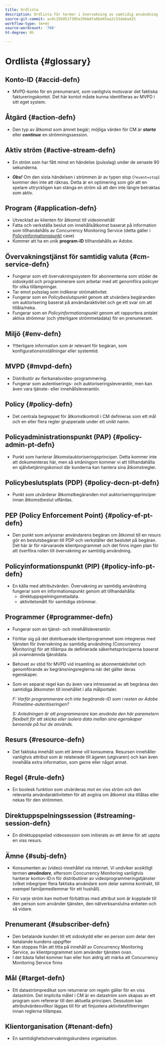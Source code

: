 ```yaml
---
title: Ordlista
description: Ordlista för termer i övervakning av samtidig användning
source-git-commit: ac0c15b951f305e29bb8fa0bd45aa2c53de6ad15
workflow-type: tm+mt
source-wordcount: '760'
ht-degree: 0%

---
```



# Ordlista {#glossary}

## Konto-ID {#accid-defn}

* MVPD-konto för en prenumerant, som vanligtvis motsvarar det faktiska faktureringskontot. Det här kontot måste kunna identifieras av MVPD i sitt eget system.

## Åtgärd {#action-defn}

* Den typ av åtkomst som ämnet begär; möjliga värden för CM är ***starta*** eller ***continue*** en strömningssession.

## Aktiv ström {#active-stream-defn}

* En ström som har fått minst en händelse (pulsslag) under de senaste 90 sekunderna.

* ***Obs!*** Om den sista händelsen i strömmen är av typen stop (`?event=stop`) kommer den inte att räknas. Detta är en optimering som gör att en spelare uttryckligen kan stänga en ström så att den inte längre betraktas som aktiv.

## Program {#application-defn}

* Utvecklad av klienten för åtkomst till videoinnehåll
* Fatta och verkställa beslut om innehållsåtkomst baserat på information som tillhandahålls av Concurrency Monitoring Service (detta gäller i [Policyinformationspunkt](/help/concurrency-monitoring/policy-info-pt-versionone.md) case)
* Kommer att ha en unik **program-ID** tillhandahålls av Adobe.

## Övervakningstjänst för samtidig valuta {#cm-service-defn}

* Fungerar som ett övervakningssystem för abonnenterna som stöder de sidoskydd och programmerare som arbetar med att genomföra policyer för olika tillämpningar.
* Tar emot pulsslag som indikerar strömaktivitet.
* Fungerar som en _Policybeslutspunkt_ genom att utvärdera begäranden om auktorisering baserat på användaraktivitet och ge ett svar om att tillåta/neka.
* Fungerar som en _Policyinformationspunkt_ genom att rapportera antalet aktiva strömmar (och ytterligare strömmetadata) för en prenumerant.

## Miljö {#env-defn}

* Ytterligare information som är relevant för begäran, som konfigurationsinställningar eller systemtid.

## MVPD {#mvpd-defn}

* Distributör av flerkanalsvideo-programmering.
* Fungerar som autentiserings- och auktoriseringsleverantör, men kan även vara tjänste- eller innehållsleverantör.

## Policy {#policy-defn}

* Det centrala begreppet för åtkomstkontroll i CM definieras som ett mål och en eller flera regler grupperade under ett unikt namn.

## Policyadministrationspunkt (PAP) {#policy-admin-pt-defn}

* Punkt som hanterar åtkomstauktoriseringsprinciper. Detta kommer inte att dokumenteras här, men så småningom kommer vi att tillhandahålla en självbetjäningskonsol där kunderna kan hantera sina åtkomstregler.

## Policybeslutsplats (PDP) {#policy-decn-pt-defn}

* Punkt som utvärderar åtkomstbegäranden mot auktoriseringsprinciper innan åtkomstbeslut utfärdas.

## PEP (Policy Enforcement Point) {#policy-ef-pt-defn}

* Den punkt som avlyssnar användarens begäran om åtkomst till en resurs gör en beslutsbegäran till PDP och verkställer det beslutet på begäran. Det här är för närvarande klientprogrammet och det finns ingen plan för att överföra rollen till övervakning av samtidig användning.

## Policyinformationspunkt (PIP) {#policy-info-pt-defn}

* En källa med attributvärden. Övervakning av samtidig användning fungerar som en informationspunkt genom att tillhandahålla:
   * direktuppspelningsmetadata.
   * aktivitetsmått för samtidiga strömmar.

## Programmer {#programmer-defn}

* Fungerar som en tjänst- och innehållsleverantör.
* Förlitar sig på det distribuerade klientprogrammet som integreras med tjänsten för övervakning av samtidig användning (Concurrency Monitoring) för att tillämpa de definierade säkerhetsprinciperna baserat på ovannämnda tjänstdata.
* Behovet av stöd för MVPD vid insamling av abonnentaktivitet och genomförande av begränsningsreglerna när det gäller deras egenskaper.
* Som en separat regel kan du även vara intresserad av att begränsa den samtidiga åtkomsten till innehållet i alla målportaler.

  *F: Varför programmerare och inte begärande-ID som i resten av Adobe Primetime-autentiseringen?*

  *S: Anledningen är att programmerare kan använda den här parametern flexibelt för att skicka eller isolera data mellan sina egenskaper beroende på hur de används.*

## Resurs {#resource-defn}

* Det faktiska innehåll som ett ämne vill konsumera. Resursen innehåller vanligtvis attribut som är relaterade till ägaren (utgivaren) och kan även innehålla extra information, som genre eller något annat.

## Regel {#rule-defn}

* En boolesk funktion som utvärderas mot en viss ström och den relevanta användaraktiviteten för att avgöra om åtkomst ska tillåtas eller nekas för den strömmen.

## Direktuppspelningssession {#streaming-session-defn}

* En direktuppspelad videosession som initierats av ett ämne för att uppta en viss resurs.

## Ämne {#subj-defn}

* Konsumenten av (video)-innehållet via internet. Vi undviker avsiktligt termen _**användare**_, eftersom Concurrency Monitoring vanligtvis hanterar konton-ID:n för distributörer av videoprogrammeringstjänster (vilket inbegriper flera faktiska användare som delar samma kontrakt, till exempel familjemedlemmar för ett hushåll).

* För varje ström kan motivet förbättras med attribut som är kopplade till den person som använder tjänsten, den nätverksanslutna enheten och så vidare.

## Prenumerant {#subscriber-defn}

* Den betalande kunden till ett sidoskydd eller en person som delar den betalande kundens uppgifter
* Kan stoppas från att titta på innehåll av Concurrency Monitoring Service, av klientprogrammet som använder tjänsten ovan.
* I det bästa fallet kommer han eller hon aldrig att märka att Concurrency Monitoring Service finns

## Mål {#target-defn}

* Ett dataströmpredikat som returnerar om regeln gäller för en viss dataström. Det implicita målet i CM är en dataström som skapas av ett program som refererar till den aktuella principen. Dessutom kan attributvärdesvillkor läggas till för att finjustera aktivitetsfiltreringen innan reglerna tillämpas.

## Klientorganisation {#tenant-defn}

* En samtidighetsövervakningskundens organisation.
